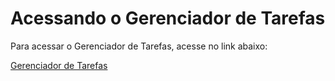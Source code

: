# Acessando o Gerenciador de Tarefas
Para acessar o Gerenciador de Tarefas, acesse no link abaixo:

[Gerenciador de Tarefas](https://aprendendo-react-seven.vercel.app/)